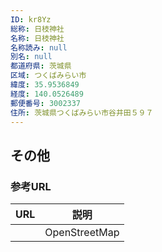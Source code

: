 ```yaml
---
ID: kr8Yz
総称: 日枝神社
名称: 日枝神社
名称読み: null
別名: null
都道府県: 茨城県
区域: つくばみらい市
緯度: 35.9536849
経度: 140.0526489
郵便番号: 3002337
住所: 茨城県つくばみらい市谷井田５９７
---
```


## その他

### 参考URL

| URL | 説明          |
| --- | ------------- |
|     | OpenStreetMap |
